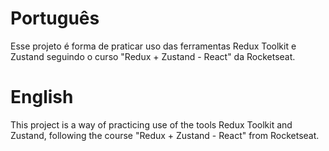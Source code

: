 # Português

Esse projeto é forma de praticar uso das ferramentas Redux Toolkit e Zustand seguindo o curso "Redux + Zustand - React" da Rocketseat.

# English

This project is a way of practicing use of the tools Redux Toolkit and Zustand, following the course "Redux + Zustand - React" from Rocketseat.

